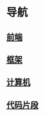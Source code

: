 # 导航

## [前端](./base/index.md)

## [框架](./frame/index.md)

## [计算机](./computer/index.md)

## [代码片段](./code-snippet/index.md)
